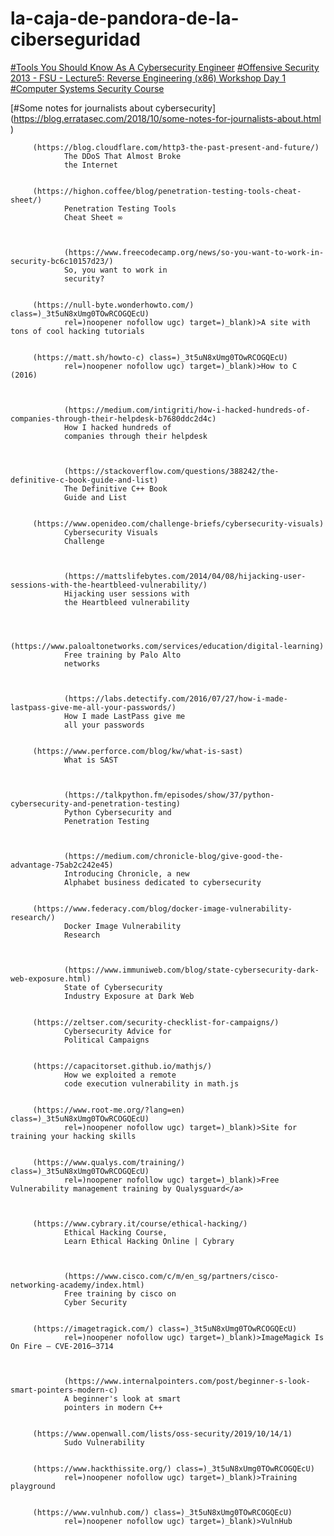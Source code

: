 # la-caja-de-pandora-de-la-ciberseguridad
[#Tools You Should Know As A Cybersecurity Engineer](https://medium.com/manishmshiva/10-tools-you-should-know-as-a-cybersecurity-engineer-3b9809c7bbc2)
[#Offensive Security 2013 - FSU - Lecture5: Reverse Engineering (x86) Workshop Day 1](https://www.youtube.com/watch?v=Pg8bmV9vcKg&feature=youtu.be)
[#Computer Systems Security Course](https://ocw.mit.edu/courses/electrical-engineering-and-computer-science/6-858-computer-systems-security-fall-2014/)
        
 [#Some notes for journalists about cybersecurity] (https://blog.erratasec.com/2018/10/some-notes-for-journalists-about.html
 )
               
    
  
         (https://blog.cloudflare.com/http3-the-past-present-and-future/)
                The DDoS That Almost Broke
                the Internet
    
  
         (https://highon.coffee/blog/penetration-testing-tools-cheat-sheet/)
                Penetration Testing Tools
                Cheat Sheet ∞
    
  
        
                (https://www.freecodecamp.org/news/so-you-want-to-work-in-security-bc6c10157d23/)
                So, you want to work in
                security?
    
  
         (https://null-byte.wonderhowto.com/) class=)_3t5uN8xUmg0TOwRCOGQEcU)
                rel=)noopener nofollow ugc) target=)_blank)>A site with tons of cool hacking tutorials
    
  
         (https://matt.sh/howto-c) class=)_3t5uN8xUmg0TOwRCOGQEcU)
                rel=)noopener nofollow ugc) target=)_blank)>How to C (2016)
    
  
        
                (https://medium.com/intigriti/how-i-hacked-hundreds-of-companies-through-their-helpdesk-b7680ddc2d4c)
                How I hacked hundreds of
                companies through their helpdesk
    
  
        
                (https://stackoverflow.com/questions/388242/the-definitive-c-book-guide-and-list)
                The Definitive C++ Book
                Guide and List
    
  
         (https://www.openideo.com/challenge-briefs/cybersecurity-visuals)
                Cybersecurity Visuals
                Challenge
    
  
        
                (https://mattslifebytes.com/2014/04/08/hijacking-user-sessions-with-the-heartbleed-vulnerability/)
                Hijacking user sessions with
                the Heartbleed vulnerability
    
  
        
                (https://www.paloaltonetworks.com/services/education/digital-learning)
                Free training by Palo Alto
                networks
    
  
        
                (https://labs.detectify.com/2016/07/27/how-i-made-lastpass-give-me-all-your-passwords/)
                How I made LastPass give me
                all your passwords
    
  
         (https://www.perforce.com/blog/kw/what-is-sast)
                What is SAST
    
  
        
                (https://talkpython.fm/episodes/show/37/python-cybersecurity-and-penetration-testing)
                Python Cybersecurity and
                Penetration Testing
    
  
        
                (https://medium.com/chronicle-blog/give-good-the-advantage-75ab2c242e45)
                Introducing Chronicle, a new
                Alphabet business dedicated to cybersecurity
    
  
         (https://www.federacy.com/blog/docker-image-vulnerability-research/)
                Docker Image Vulnerability
                Research
    
  
        
                (https://www.immuniweb.com/blog/state-cybersecurity-dark-web-exposure.html)
                State of Cybersecurity
                Industry Exposure at Dark Web
    
  
         (https://zeltser.com/security-checklist-for-campaigns/)
                Cybersecurity Advice for
                Political Campaigns
    
  
         (https://capacitorset.github.io/mathjs/)
                How we exploited a remote
                code execution vulnerability in math.js
    
  
         (https://www.root-me.org/?lang=en) class=)_3t5uN8xUmg0TOwRCOGQEcU)
                rel=)noopener nofollow ugc) target=)_blank)>Site for training your hacking skills
    
  
         (https://www.qualys.com/training/) class=)_3t5uN8xUmg0TOwRCOGQEcU)
                rel=)noopener nofollow ugc) target=)_blank)>Free Vulnerability management training by Qualysguard</a>
        
    
  
         (https://www.cybrary.it/course/ethical-hacking/)
                Ethical Hacking Course,
                Learn Ethical Hacking Online | Cybrary
    
  
        
                (https://www.cisco.com/c/m/en_sg/partners/cisco-networking-academy/index.html)
                Free training by cisco on
                Cyber Security
    
  
         (https://imagetragick.com/) class=)_3t5uN8xUmg0TOwRCOGQEcU)
                rel=)noopener nofollow ugc) target=)_blank)>ImageMagick Is On Fire — CVE-2016–3714
    
  
        
                (https://www.internalpointers.com/post/beginner-s-look-smart-pointers-modern-c)
                A beginner's look at smart
                pointers in modern C++
    
  
         (https://www.openwall.com/lists/oss-security/2019/10/14/1)
                Sudo Vulnerability 
    
  
         (https://www.hackthissite.org/) class=)_3t5uN8xUmg0TOwRCOGQEcU)
                rel=)noopener nofollow ugc) target=)_blank)>Training playground
    
  
         (https://www.vulnhub.com/) class=)_3t5uN8xUmg0TOwRCOGQEcU)
                rel=)noopener nofollow ugc) target=)_blank)>VulnHub
